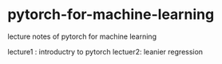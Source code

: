 # pytorch-for-machine-learning
lecture notes of pytorch for machine learning

lecture1 : introductry to pytorch
lectuer2:  leanier regression 
